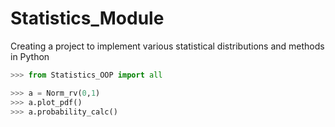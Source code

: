 # Statistics_Module
Creating a project to implement various statistical distributions and methods in Python 

```python 
>>> from Statistics_OOP import all 

>>> a = Norm_rv(0,1) 
>>> a.plot_pdf()
>>> a.probability_calc() 
```

